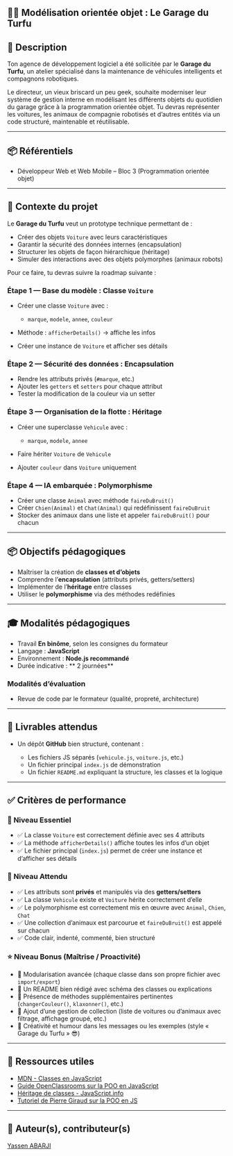 ## 🧑‍🔧 **Modélisation orientée objet : Le Garage du Turfu**

## 📜 Description

Ton agence de développement logiciel a été sollicitée par le **Garage du Turfu**, un atelier spécialisé dans la maintenance de véhicules intelligents et compagnons robotiques.

Le directeur, un vieux briscard un peu geek, souhaite moderniser leur système de gestion interne en modélisant les différents objets du quotidien du garage grâce à la programmation orientée objet.
Tu devras représenter les voitures, les animaux de compagnie robotisés et d’autres entités via un code structuré, maintenable et réutilisable.

---

## 📦 Référentiels

* Développeur Web et Web Mobile – Bloc 3 (Programmation orientée objet)

---

## 📘 Contexte du projet

Le **Garage du Turfu** veut un prototype technique permettant de :

* Créer des objets `Voiture` avec leurs caractéristiques
* Garantir la sécurité des données internes (encapsulation)
* Structurer les objets de façon hiérarchique (héritage)
* Simuler des interactions avec des objets polymorphes (animaux robots)

Pour ce faire, tu devras suivre la roadmap suivante :

### Étape 1 — Base du modèle : Classe `Voiture`

* Créer une classe `Voiture` avec :

  * `marque`, `modele`, `annee`, `couleur`
* Méthode : `afficherDetails()` → affiche les infos
* Créer une instance de `Voiture` et afficher ses détails

### Étape 2 — Sécurité des données : Encapsulation

* Rendre les attributs privés (`#marque`, etc.)
* Ajouter les `getters` et `setters` pour chaque attribut
* Tester la modification de la couleur via un setter

### Étape 3 — Organisation de la flotte : Héritage

* Créer une superclasse `Vehicule` avec :

  * `marque`, `modele`, `annee`
* Faire hériter `Voiture` de `Vehicule`
* Ajouter `couleur` dans `Voiture` uniquement

### Étape 4 — IA embarquée : Polymorphisme

* Créer une classe `Animal` avec méthode `faireDuBruit()`
* Créer `Chien(Animal)` et `Chat(Animal)` qui redéfinissent `faireDuBruit`
* Stocker des animaux dans une liste et appeler `faireDuBruit()` pour chacun

---

## 📦 Objectifs pédagogiques

* Maîtriser la création de **classes et d’objets**
* Comprendre l’**encapsulation** (attributs privés, getters/setters)
* Implémenter de l’**héritage** entre classes
* Utiliser le **polymorphisme** via des méthodes redéfinies

---

## 🎓 Modalités pédagogiques

* Travail **En binôme**, selon les consignes du formateur
* Langage : **JavaScript**
* Environnement : **Node.js recommandé** 
* Durée indicative : ** 2 journées**

### Modalités d’évaluation

* Revue de code par le formateur (qualité, propreté, architecture)

---

## 📂 Livrables attendus

* Un dépôt **GitHub** bien structuré, contenant :

  * Les fichiers JS séparés (`vehicule.js`, `voiture.js`, etc.)
  * Un fichier principal `index.js` de démonstration
  * Un fichier `README.md` expliquant la structure, les classes et la logique

---

## ✅ Critères de performance

### 🔹 Niveau Essentiel

* ✅ La classe `Voiture` est correctement définie avec ses 4 attributs
* ✅ La méthode `afficherDetails()` affiche toutes les infos d’un objet
* ✅ Le fichier principal (`index.js`) permet de créer une instance et d’afficher ses détails

### 🔸 Niveau Attendu

* ✅ Les attributs sont **privés** et manipulés via des **getters/setters**
* ✅ La classe `Vehicule` existe et `Voiture` hérite correctement d’elle
* ✅ Le polymorphisme est correctement mis en œuvre avec `Animal`, `Chien`, `Chat`
* ✅ Une collection d’animaux est parcourue et `faireDuBruit()` est appelé sur chacun
* ✅ Code clair, indenté, commenté, bien structuré

### ⭐ Niveau Bonus (Maîtrise / Proactivité)

* 🌟 Modularisation avancée (chaque classe dans son propre fichier avec `import/export`)
* 🌟 Un README bien rédigé avec schéma des classes ou explications
* 🌟 Présence de méthodes supplémentaires pertinentes (`changerCouleur()`, `klaxonner()`, etc.)
* 🌟 Ajout d’une gestion de collection (liste de voitures ou d’animaux avec filtrage, affichage groupé, etc.)
* 🌟 Créativité et humour dans les messages ou les exemples (style « Garage du Turfu » 😎)

---

## 🧰 Ressources utiles

* [MDN - Classes en JavaScript](https://developer.mozilla.org/fr/docs/Web/JavaScript/Reference/Classes)
* [Guide OpenClassrooms sur la POO en JavaScript](https://openclassrooms.com/fr/courses/7133336-utilisez-des-design-patterns-en-javascript/7477066-consolidez-vos-bases-en-oriente-objet-avec-javascript)
* [Héritage de classes - JavaScript.info](https://fr.javascript.info/class-inheritance)
* [Tutoriel de Pierre Giraud sur la POO en JS](https://www.pierre-giraud.com/javascript-apprendre-coder-cours/constructeur-object-prototype-heritage/)

---

## 👤 Auteur(s), contributeur(s)
[Yassen ABARJI](https://github.com/2025-dev-Front-Lens-P4)